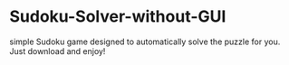 # Sudoku-Solver-without-GUI
simple Sudoku game designed to automatically solve the puzzle for you. 
Just download and enjoy!
